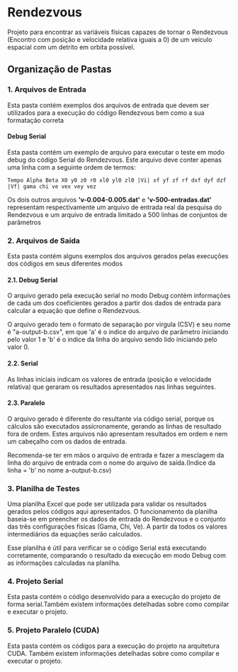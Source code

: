 # Rendezvous

Projeto para encontrar as variáveis físicas capazes de tornar o Rendezvous (Encontro com posição e velocidade relativa iguais a 0) de um veiculo espacial com um detrito em orbita possível.

## Organização de Pastas


### 1. Arquivos de Entrada
Esta pasta contém exemplos dos arquivos de entrada que devem ser utilizados para a execução do código Rendezvous bem como a sua formatação correta

#### Debug Serial
Esta pasta contém um exemplo de arquivo para executar o teste em modo debug do código Serial do Rendezvous. Este arquivo deve conter apenas uma linha com a seguinte ordem de termos:

```
Tempo Alpha Beta X0 y0 z0 r0 xl0 yl0 zl0 |Vi| xf yf zf rf dxf dyf dzf |Vf| gama chi ve vex vey vez
```

Os dois outros arquivos **'v-0.004-0.005.dat'** e **'v-500-entradas.dat'** representam respectivamente um arquivo de entrada real da pesquisa do Rendezvous e um arquivo de entrada limitado a 500 linhas de conjuntos de parâmetros 

### 2. Arquivos de Saída
Esta pasta contém alguns exemplos dos arquivos gerados pelas execuções dos códigos em seus diferentes modos

#### 2.1. Debug Serial
O arquivo gerado pela execução serial no modo Debug contém informações de cada um dos coeficientes gerados a partir dos dados de entrada para calcular a equação que define o Rendezvous.

O arquivo gerado tem o formato de separação por virgula (CSV) e seu nome é "a-output-b.csv", em que 'a' é o indice do arquivo de parâmetro iniciando pelo valor 1 e 'b' é o indice da linha do arquivo sendo lido iniciando pelo valor 0.

#### 2.2. Serial
As linhas iniciais indicam os valores de entrada (posição e velocidade relativa) que geraram os resultados apresentados nas linhas seguintes.

#### 2.3. Paralelo
O arquivo gerado é diferente do resultante via código serial, porque os cálculos são executados assícronamente, gerando as linhas de resultado fora de ordem. Estes arquivos não apresentam resultados em ordem e nem um cabeçalho com os dados de entrada.

Recomenda-se ter em mãos o arquivo de entrada e fazer a mesclagem da linha do arquivo de entrada com o nome do arquivo de saída.(Indice da linha = 'b' no nome a-output-b.csv)

### 3. Planilha de Testes
Uma planilha Excel que pode ser utilizada para validar os resultados gerados pelos códigos aqui apresentados. O funcionamento da planilha baseia-se em preencher os dados de entrada do Rendezvous e o conjunto das três configurações físicas (Gama, Chi, Ve). A partir da todos os valores intermediários da equações serão calculados.

Esse planilha é útil para verificar se o código Serial está executando corretamente, comparando o resultado da execução em modo Debug com as informações calculadas na planilha.

### 4. Projeto Serial
Esta pasta contém o código desenvolvido para a execução do projeto de forma serial.Também existem informações detelhadas sobre como compilar e executar o projeto.

### 5. Projeto Paralelo (CUDA)
Esta pasta contém os códigos para a execução do projeto na arquitetura CUDA. Também existem informações detelhadas sobre como compilar e executar o projeto.

